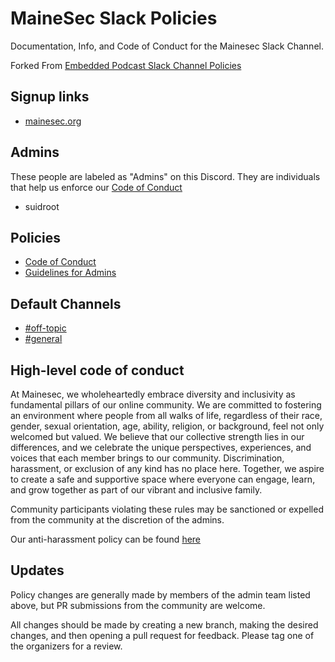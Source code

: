 # MaineSec Slack Policies

Documentation, Info, and Code of Conduct for the Mainesec Slack Channel.

Forked From [Embedded Podcast Slack Channel Policies](https://github.com/eleciawhite/reusable/tree/master/slackPolicies)

## Signup links

* [mainesec.org](http://mainesec.org)

## Admins

These people are labeled as "Admins" on this Discord. They are individuals that help us enforce our [Code of Conduct](README)

* suidroot

## Policies

* [Code of Conduct](conduct)
* [Guidelines for Admins](conduct-organizers)

## Default Channels

* [#off-topic](https://discord.com/channels/1013267540274847816/1013267540274847824)
* [#general](https://discord.com/channels/1013267540274847816/1013267540274847822)

## High-level code of conduct

At Mainesec, we wholeheartedly embrace diversity and inclusivity as fundamental pillars of our online community. We are committed to fostering an environment where people from all walks of life, regardless of their race, gender, sexual orientation, age, ability, religion, or background, feel not only welcomed but valued. We believe that our collective strength lies in our differences, and we celebrate the unique perspectives, experiences, and voices that each member brings to our community. Discrimination, harassment, or exclusion of any kind has no place here. Together, we aspire to create a safe and supportive space where everyone can engage, learn, and grow together as part of our vibrant and inclusive family.

Community participants violating these rules may be sanctioned or expelled from the community at the discretion of the admins.

Our anti-harassment policy can be found [here](anti-harassment)

## Updates

Policy changes are generally made by members of the admin team listed above, but PR submissions from the community are welcome.

All changes should be made by creating a new branch, making the desired changes, and then opening a pull request for feedback. Please tag one of the organizers for a review.

[conduct]: code-of-conduct.md
[conduct-organizers]: conduct-organizers.md
